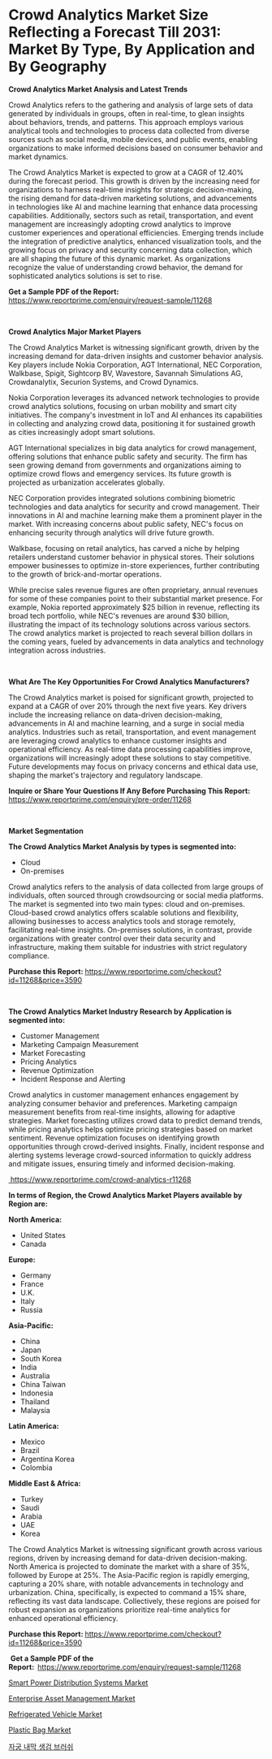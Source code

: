 <p><h1>Crowd Analytics Market Size Reflecting a Forecast Till 2031: Market By Type, By Application and By Geography</h1></p><p><strong>Crowd Analytics Market Analysis and Latest Trends</strong></p>
<p><p>Crowd Analytics refers to the gathering and analysis of large sets of data generated by individuals in groups, often in real-time, to glean insights about behaviors, trends, and patterns. This approach employs various analytical tools and technologies to process data collected from diverse sources such as social media, mobile devices, and public events, enabling organizations to make informed decisions based on consumer behavior and market dynamics.</p><p>The Crowd Analytics Market is expected to grow at a CAGR of 12.40% during the forecast period. This growth is driven by the increasing need for organizations to harness real-time insights for strategic decision-making, the rising demand for data-driven marketing solutions, and advancements in technologies like AI and machine learning that enhance data processing capabilities. Additionally, sectors such as retail, transportation, and event management are increasingly adopting crowd analytics to improve customer experiences and operational efficiencies. Emerging trends include the integration of predictive analytics, enhanced visualization tools, and the growing focus on privacy and security concerning data collection, which are all shaping the future of this dynamic market. As organizations recognize the value of understanding crowd behavior, the demand for sophisticated analytics solutions is set to rise.</p></p>
<p><strong>Get a Sample PDF of the Report:&nbsp;</strong> <a href="https://www.reportprime.com/enquiry/request-sample/11268">https://www.reportprime.com/enquiry/request-sample/11268</a></p>
<p>&nbsp;</p>
<p><strong>Crowd Analytics Major Market Players</strong></p>
<p><p>The Crowd Analytics Market is witnessing significant growth, driven by the increasing demand for data-driven insights and customer behavior analysis. Key players include Nokia Corporation, AGT International, NEC Corporation, Walkbase, Spigit, Sightcorp BV, Wavestore, Savannah Simulations AG, Crowdanalytix, Securion Systems, and Crowd Dynamics.</p><p>Nokia Corporation leverages its advanced network technologies to provide crowd analytics solutions, focusing on urban mobility and smart city initiatives. The company's investment in IoT and AI enhances its capabilities in collecting and analyzing crowd data, positioning it for sustained growth as cities increasingly adopt smart solutions.</p><p>AGT International specializes in big data analytics for crowd management, offering solutions that enhance public safety and security. The firm has seen growing demand from governments and organizations aiming to optimize crowd flows and emergency services. Its future growth is projected as urbanization accelerates globally.</p><p>NEC Corporation provides integrated solutions combining biometric technologies and data analytics for security and crowd management. Their innovations in AI and machine learning make them a prominent player in the market. With increasing concerns about public safety, NEC's focus on enhancing security through analytics will drive future growth.</p><p>Walkbase, focusing on retail analytics, has carved a niche by helping retailers understand customer behavior in physical stores. Their solutions empower businesses to optimize in-store experiences, further contributing to the growth of brick-and-mortar operations.</p><p>While precise sales revenue figures are often proprietary, annual revenues for some of these companies point to their substantial market presence. For example, Nokia reported approximately $25 billion in revenue, reflecting its broad tech portfolio, while NEC's revenues are around $30 billion, illustrating the impact of its technology solutions across various sectors. The crowd analytics market is projected to reach several billion dollars in the coming years, fueled by advancements in data analytics and technology integration across industries.</p></p>
<p>&nbsp;</p>
<p><strong>What Are The Key Opportunities For Crowd Analytics Manufacturers?</strong></p>
<p><p>The Crowd Analytics market is poised for significant growth, projected to expand at a CAGR of over 20% through the next five years. Key drivers include the increasing reliance on data-driven decision-making, advancements in AI and machine learning, and a surge in social media analytics. Industries such as retail, transportation, and event management are leveraging crowd analytics to enhance customer insights and operational efficiency. As real-time data processing capabilities improve, organizations will increasingly adopt these solutions to stay competitive. Future developments may focus on privacy concerns and ethical data use, shaping the market's trajectory and regulatory landscape.</p></p>
<p><strong>Inquire or Share Your Questions If Any Before Purchasing This Report:</strong> <a href="https://www.reportprime.com/enquiry/pre-order/11268">https://www.reportprime.com/enquiry/pre-order/11268</a></p>
<p>&nbsp;</p>
<p><strong>Market Segmentation</strong></p>
<p><strong>The Crowd Analytics Market Analysis by types is segmented into:</strong></p>
<p><ul><li>Cloud</li><li>On-premises</li></ul></p>
<p><p>Crowd analytics refers to the analysis of data collected from large groups of individuals, often sourced through crowdsourcing or social media platforms. The market is segmented into two main types: cloud and on-premises. Cloud-based crowd analytics offers scalable solutions and flexibility, allowing businesses to access analytics tools and storage remotely, facilitating real-time insights. On-premises solutions, in contrast, provide organizations with greater control over their data security and infrastructure, making them suitable for industries with strict regulatory compliance.</p></p>
<p><strong>Purchase this Report:&nbsp;</strong><a href="https://www.reportprime.com/checkout?id=11268&price=3590">https://www.reportprime.com/checkout?id=11268&price=3590</a></p>
<p>&nbsp;</p>
<p><strong>The Crowd Analytics Market Industry Research by Application is segmented into:</strong></p>
<p><ul><li>Customer Management</li><li>Marketing Campaign Measurement</li><li>Market Forecasting</li><li>Pricing Analytics</li><li>Revenue Optimization</li><li>Incident Response and Alerting</li></ul></p>
<p><p>Crowd analytics in customer management enhances engagement by analyzing consumer behavior and preferences. Marketing campaign measurement benefits from real-time insights, allowing for adaptive strategies. Market forecasting utilizes crowd data to predict demand trends, while pricing analytics helps optimize pricing strategies based on market sentiment. Revenue optimization focuses on identifying growth opportunities through crowd-derived insights. Finally, incident response and alerting systems leverage crowd-sourced information to quickly address and mitigate issues, ensuring timely and informed decision-making.</p></p>
<p><a href="https://www.reportprime.com/crowd-analytics-r11268">&nbsp;https://www.reportprime.com/crowd-analytics-r11268</a></p>
<p><strong>In terms of Region, the Crowd Analytics Market Players available by Region are:</strong></p>
<p>
    <p> <strong> North America: </strong>
        <ul>
            <li>United States</li>
            <li>Canada</li>
        </ul>
        </p> 
    <p> <strong> Europe: </strong>
        <ul>
            <li>Germany</li>
            <li>France</li>
            <li>U.K.</li>
            <li>Italy</li>
            <li>Russia</li>
        </ul>
        </p> 
    <p> <strong> Asia-Pacific: </strong>
        <ul>
            <li>China</li>
            <li>Japan</li>
            <li>South Korea</li>
            <li>India</li>
            <li>Australia</li>
            <li>China Taiwan</li>
            <li>Indonesia</li>
            <li>Thailand</li>
            <li>Malaysia</li>
        </ul>
        </p> 
    <p> <strong> Latin America: </strong>
        <ul>
            <li>Mexico</li>
            <li>Brazil</li>
            <li>Argentina Korea</li>
            <li>Colombia</li>
        </ul>
        </p> 
    <p> <strong> Middle East & Africa: </strong>
        <ul>
            <li>Turkey</li>
            <li>Saudi</li>
            <li>Arabia</li>
            <li>UAE</li>
            <li>Korea</li>
        </ul>
    </p>
    </p>
<p><p>The Crowd Analytics Market is witnessing significant growth across various regions, driven by increasing demand for data-driven decision-making. North America is projected to dominate the market with a share of 35%, followed by Europe at 25%. The Asia-Pacific region is rapidly emerging, capturing a 20% share, with notable advancements in technology and urbanization. China, specifically, is expected to command a 15% share, reflecting its vast data landscape. Collectively, these regions are poised for robust expansion as organizations prioritize real-time analytics for enhanced operational efficiency.</p></p>
<p><strong>Purchase this Report: </strong><a href="https://www.reportprime.com/checkout?id=11268&price=3590">https://www.reportprime.com/checkout?id=11268&price=3590</a></p>
<p>&nbsp;<strong>Get a Sample PDF of the Report:&nbsp;&nbsp;</strong><a href="https://www.reportprime.com/enquiry/request-sample/11268">https://www.reportprime.com/enquiry/request-sample/11268</a></p>
<p><strong></strong></p>
<p><p><a href="https://medium.com/@nancyalvarado586/the-smart-power-distribution-systems-market-insights-report-offers-an-in-depth-and-thorough-d9b91d4d93a7">Smart Power Distribution Systems Market</a></p><p><a href="https://github.com/LaurenHoover80/Market-Research-Report-List-1/blob/main/enterprise-asset-management-market.md">Enterprise Asset Management Market</a></p><p><a href="https://issuu.com/reportprime-2/docs/refrigerated-vehicle-market-size-20_e44cbcd272454c">Refrigerated Vehicle Market</a></p><p><a href="https://www.linkedin.com/pulse/what-growth-opportunities-challenges-plastic-bag-market-visigraphs-ikhzc?trackingId=NMa8MLL2RVamIO%2Fp6NErcA%3D%3D">Plastic Bag Market</a></p><p><a href="https://medium.com/@joespinka88967/endometrial-biopsy-brush-market-%EC%9D%98-%EA%B8%80%EB%A1%9C%EB%B2%8C-%EC%8B%9C%EC%9E%A5-%EA%B0%9C%EC%9A%94%EB%8A%94-%EC%A0%84-%EC%84%B8%EA%B3%84-%EB%B0%8F-%EC%A3%BC%EC%9A%94-%EC%8B%9C%EC%9E%A5%EC%9D%98-%EC%82%B0%EC%97%85%EC%97%90-%EC%98%81%ED%96%A5%EC%9D%84-%EB%AF%B8%EC%B9%98%EB%8A%94-%EC%A3%BC%EC%9A%94-%ED%8A%B8%EB%A0%8C%EB%93%9C%EC%97%90-%EB%8C%80%ED%95%9C-%EB%8F%85%ED%8A%B9%ED%95%9C-%EA%B4%80%EC%A0%90%EC%9D%84-%EC%A0%9C%EA%B3%B5%ED%95%A9%EB%8B%88%EB%8B%A4-0f13feccbb42">자궁 내막 생검 브러쉬</a></p></p>